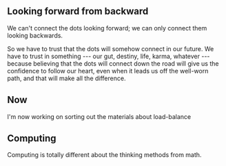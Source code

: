 ## Looking forward from backward

We can't connect the dots looking forward; we can only connect them looking backwards. 

So we have to trust that the dots will somehow connect in our future. We have to trust in something --- our gut, destiny, life, karma, whatever --- because believing that the dots will connect down the road will give us the confidence to follow our heart, even when it leads us off the well-worn path, and that will make all the difference.

## Now

I'm now working on sorting out the materials about load-balance 

## Computing

Computing is totally different about the thinking methods from math.

